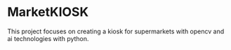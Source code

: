 # MarketKIOSK
This project focuses on creating a kiosk for supermarkets with opencv and ai technologies with python.
